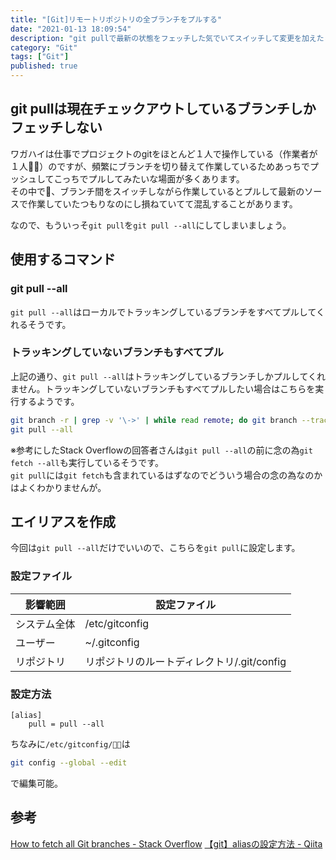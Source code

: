 ```yaml
---
title: "[Git]リモートリポジトリの全ブランチをプルする"
date: "2021-01-13 18:09:54"
description: "git pullで最新の状態をフェッチした気でいてスイッチして変更を加えたら、あとで現在チェックアウトしているブランチはプルできてなかったことに気づいて嫌な気分になることがあるのでエイリアスを設定します。"
category: "Git"
tags: ["Git"]
published: true
---
```

## git pullは現在チェックアウトしているブランチしかフェッチしない
ワガハイは仕事でプロジェクトのgitをほとんど１人で操作している（作業者が１人）のですが、頻繁にブランチを切り替えて作業しているためあっちでプッシュしてこっちでプルしてみたいな場面が多くあります。  
その中で、ブランチ間をスイッチしながら作業しているとプルして最新のソースで作業していたつもりなのにし損ねていてて混乱することがあります。  
  
  
なので、もういっそ`git pull`を`git pull --all`にしてしまいましょう。  
  
## 使用するコマンド

### git pull --all
`git pull --all`はローカルでトラッキングしているブランチをすべてプルしてくれるそうです。  
  
### トラッキングしていないブランチもすべてプル
上記の通り、`git pull --all`はトラッキングしているブランチしかプルしてくれません。トラッキングしていないブランチもすべてプルしたい場合はこちらを実行するようです。

```sh
git branch -r | grep -v '\->' | while read remote; do git branch --track "${remote#origin/}" "$remote"; done
git pull --all
```
※参考にしたStack Overflowの回答者さんは`git pull --all`の前に念の為`git fetch --all`も実行しているそうです。  
`git pull`には`git fetch`も含まれているはずなのでどういう場合の念の為なのかはよくわかりませんが。

## エイリアスを作成
今回は`git pull --all`だけでいいので、こちらを`git pull`に設定します。

### 設定ファイル
|影響範囲|設定ファイル|
|---|---|
|システム全体|/etc/gitconfig|
|ユーザー|~/.gitconfig|
|リポジトリ|リポジトリのルートディレクトリ/.git/config|

### 設定方法

```sh:/etc/gitconfig
[alias]
    pull = pull --all
```

ちなみに`/etc/gitconfig/`は
```sh
git config --global --edit
```
で編集可能。


## 参考
[How to fetch all Git branches - Stack Overflow](https://stackoverflow.com/questions/10312521/how-to-fetch-all-git-branches/21591209)
[【git】aliasの設定方法 - Qiita](https://qiita.com/chihiro/items/04813c707cc665de67c5)